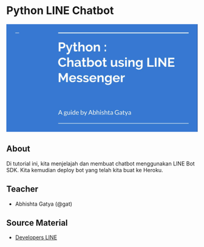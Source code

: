 # Python LINE Chatbot

[![](thumbnail/thumbnail.jpeg)](https://www.youtube.com/watch?v=hf9M1h61Weo)

## About

Di tutorial ini, kita menjelajah dan membuat chatbot menggunakan LINE Bot SDK. Kita kemudian deploy bot yang telah kita buat ke Heroku.


## Teacher

 - Abhishta Gatya (@gat)


## Source Material

  - [Developers LINE](https://developers.line.me/en/reference/messaging-api/)
